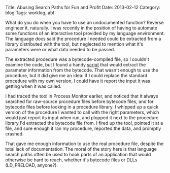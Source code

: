 Title: Abusing Search Paths for Fun and Profit
Date: 2013-02-12
Category: blog
Tags: worklog, abl

What do you do when you have to use an undocumented function? Reverse
engineer it, naturally. I was recently in the position of having to
automate some functions of an interactive tool provided by my language
environment. The language docs said the procedure I needed could be
extracted from a library distributed with the tool, but neglected to
mention what it's parameters were or what data needed to be passed.

The extracted procedure was a bytecode-compiled file, so I couldn't
examine the code, but I found a handy [script][param-script] that
would extract the parameter information from the bytecode. That wasn't
enough to use the procedure, but it did give me an idea: if I could
replace the standard procedure with my own version, I could have it
report the input it was getting when it was called.

[param-script]: https://gist.github.com/abevoelker/581127

I had traced the tool in Process Monitor earlier, and noticed that it
always searched for raw-source procedure files before bytecode files,
and for bytecode files before looking in a procedure library. I
whipped up a quick version of the procedure I wanted to call with the
right parameters, which would just report its input when run, and
plopped it next to the procedure library I'd extracted the bytecode
file from. I fired up the tool, pointed it at a file, and sure enough
it ran my procedure, reported the data, and promptly crashed.

That gave me enough information to use the real procedure file,
despite the total lack of documentation. The moral of the story here
is that language search paths often be used to hook parts of an
application that would otherwise be hard to reach, whether it's
bytecode files or DLLs (LD_PRELOAD, anyone?).
